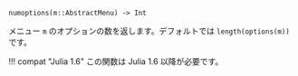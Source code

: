 ```
numoptions(m::AbstractMenu) -> Int
```

メニュー `m` のオプションの数を返します。デフォルトでは `length(options(m))` です。

!!! compat "Julia 1.6"
    この関数は Julia 1.6 以降が必要です。

